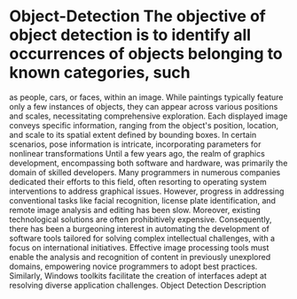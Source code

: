 # Object-Detection The objective of object detection is to identify all occurrences of objects belonging to known categories, such
as people, cars, or faces, within an image. While paintings typically feature only a few instances of objects,
they can appear across various positions and scales, necessitating comprehensive exploration. Each displayed
image conveys specific information, ranging from the object's position, location, and scale to its spatial extent
defined by bounding boxes. In certain scenarios, pose information is intricate, incorporating parameters for
nonlinear transformations
Until a few years ago, the realm of graphics development, encompassing both software and hardware,
was primarily the domain of skilled developers. Many programmers in numerous companies dedicated their
efforts to this field, often resorting to operating system interventions to address graphical issues. However,
progress in addressing conventional tasks like facial recognition, license plate identification, and remote image
analysis and editing has been slow. Moreover, existing technological solutions are often prohibitively
expensive. Consequently, there has been a burgeoning interest in automating the development of software
tools tailored for solving complex intellectual challenges, with a focus on international initiatives. Effective
image processing tools must enable the analysis and recognition of content in previously unexplored domains,
empowering novice programmers to adopt best practices. Similarly, Windows toolkits facilitate the creation of
interfaces adept at resolving diverse application challenges. 
Object Detection Description 
